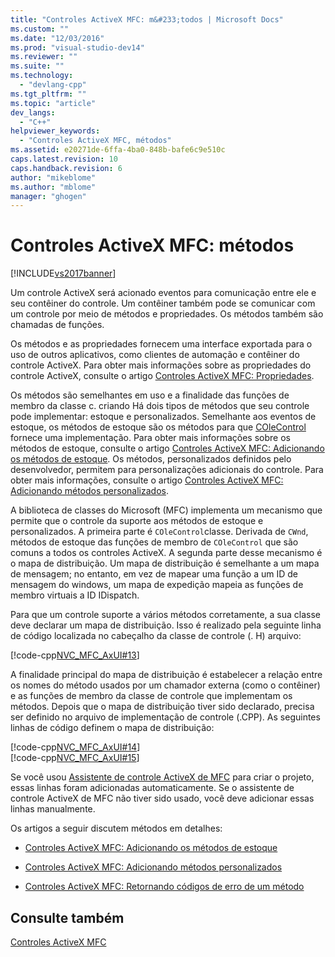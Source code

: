 ```yaml
---
title: "Controles ActiveX MFC: m&#233;todos | Microsoft Docs"
ms.custom: ""
ms.date: "12/03/2016"
ms.prod: "visual-studio-dev14"
ms.reviewer: ""
ms.suite: ""
ms.technology: 
  - "devlang-cpp"
ms.tgt_pltfrm: ""
ms.topic: "article"
dev_langs: 
  - "C++"
helpviewer_keywords: 
  - "Controles ActiveX MFC, métodos"
ms.assetid: e20271de-6ffa-4ba0-848b-bafe6c9e510c
caps.latest.revision: 10
caps.handback.revision: 6
author: "mikeblome"
ms.author: "mblome"
manager: "ghogen"
---
```

# Controles ActiveX MFC: m&#233;todos
[!INCLUDE[vs2017banner](../assembler/inline/includes/vs2017banner.md)]

Um controle ActiveX será acionado eventos para comunicação entre ele e seu contêiner do controle.  Um contêiner também pode se comunicar com um controle por meio de métodos e propriedades.  Os métodos também são chamadas de funções.  
  
 Os métodos e as propriedades fornecem uma interface exportada para o uso de outros aplicativos, como clientes de automação e contêiner do controle ActiveX.  Para obter mais informações sobre as propriedades do controle ActiveX, consulte o artigo [Controles ActiveX MFC: Propriedades](../mfc/mfc-activex-controls-properties.md).  
  
 Os métodos são semelhantes em uso e a finalidade das funções de membro da classe c. criando  Há dois tipos de métodos que seu controle pode implementar: estoque e personalizados.  Semelhante aos eventos de estoque, os métodos de estoque são os métodos para que [COleControl](../mfc/reference/colecontrol-class.md) fornece uma implementação.  Para obter mais informações sobre os métodos de estoque, consulte o artigo [Controles ActiveX MFC: Adicionando os métodos de estoque](../mfc/mfc-activex-controls-adding-stock-methods.md).  Os métodos, personalizados definidos pelo desenvolvedor, permitem para personalizações adicionais do controle.  Para obter mais informações, consulte o artigo [Controles ActiveX MFC: Adicionando métodos personalizados](../mfc/mfc-activex-controls-adding-custom-methods.md).  
  
 A biblioteca de classes do Microsoft \(MFC\) implementa um mecanismo que permite que o controle da suporte aos métodos de estoque e personalizados.  A primeira parte é `COleControl`classe.  Derivada de `CWnd`, métodos de estoque das funções de membro de `COleControl` que são comuns a todos os controles ActiveX.  A segunda parte desse mecanismo é o mapa de distribuição.  Um mapa de distribuição é semelhante a um mapa de mensagem; no entanto, em vez de mapear uma função a um ID de mensagem do windows, um mapa de expedição mapeia as funções de membro virtuais a ID IDispatch.  
  
 Para que um controle suporte a vários métodos corretamente, a sua classe deve declarar um mapa de distribuição.  Isso é realizado pela seguinte linha de código localizada no cabeçalho da classe de controle \(. H\) arquivo:  
  
 [!code-cpp[NVC_MFC_AxUI#13](../mfc/codesnippet/CPP/mfc-activex-controls-methods_1.h)]  
  
 A finalidade principal do mapa de distribuição é estabelecer a relação entre os nomes do método usados por um chamador externa \(como o contêiner\) e as funções de membro da classe de controle que implementam os métodos.  Depois que o mapa de distribuição tiver sido declarado, precisa ser definido no arquivo de implementação de controle \(.CPP\).  As seguintes linhas de código definem o mapa de distribuição:  
  
 [!code-cpp[NVC_MFC_AxUI#14](../mfc/codesnippet/CPP/mfc-activex-controls-methods_2.cpp)]  
[!code-cpp[NVC_MFC_AxUI#15](../mfc/codesnippet/CPP/mfc-activex-controls-methods_3.cpp)]  
  
 Se você usou [Assistente de controle ActiveX de MFC](../mfc/reference/mfc-activex-control-wizard.md) para criar o projeto, essas linhas foram adicionadas automaticamente.  Se o assistente de controle ActiveX de MFC não tiver sido usado, você deve adicionar essas linhas manualmente.  
  
 Os artigos a seguir discutem métodos em detalhes:  
  
-   [Controles ActiveX MFC: Adicionando os métodos de estoque](../mfc/mfc-activex-controls-adding-stock-methods.md)  
  
-   [Controles ActiveX MFC: Adicionando métodos personalizados](../mfc/mfc-activex-controls-adding-custom-methods.md)  
  
-   [Controles ActiveX MFC: Retornando códigos de erro de um método](../mfc/mfc-activex-controls-returning-error-codes-from-a-method.md)  
  
## Consulte também  
 [Controles ActiveX MFC](../mfc/mfc-activex-controls.md)